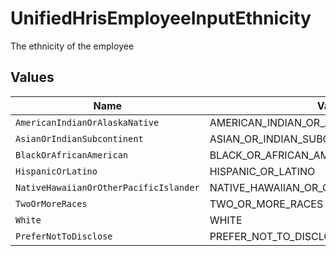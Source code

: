 # UnifiedHrisEmployeeInputEthnicity

The ethnicity of the employee


## Values

| Name                                      | Value                                     |
| ----------------------------------------- | ----------------------------------------- |
| `AmericanIndianOrAlaskaNative`            | AMERICAN_INDIAN_OR_ALASKA_NATIVE          |
| `AsianOrIndianSubcontinent`               | ASIAN_OR_INDIAN_SUBCONTINENT              |
| `BlackOrAfricanAmerican`                  | BLACK_OR_AFRICAN_AMERICAN                 |
| `HispanicOrLatino`                        | HISPANIC_OR_LATINO                        |
| `NativeHawaiianOrOtherPacificIslander`    | NATIVE_HAWAIIAN_OR_OTHER_PACIFIC_ISLANDER |
| `TwoOrMoreRaces`                          | TWO_OR_MORE_RACES                         |
| `White`                                   | WHITE                                     |
| `PreferNotToDisclose`                     | PREFER_NOT_TO_DISCLOSE                    |
